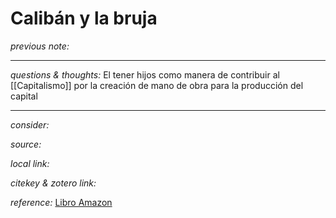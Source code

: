 # Calibán y la bruja

_previous note:_

---

_questions & thoughts:_ 
El tener hijos como manera de contribuir al [[Capitalismo]] por la creación de mano de obra para la producción del capital

---

_consider:_

_source:_

_local link:_

_citekey & zotero link:_

_reference:_ [Libro Amazon](https://www.amazon.com.mx/CALIBAN-Y-BRUJA-9-HISTORIA/dp/8496453510/ref=sr_1_2?keywords=caliban+y+la+bruja+kindle&qid=1662824779&sprefix=calibran+y+la+bruja+%2Caps%2C2137&sr=8-2  "Libro Amazon")
